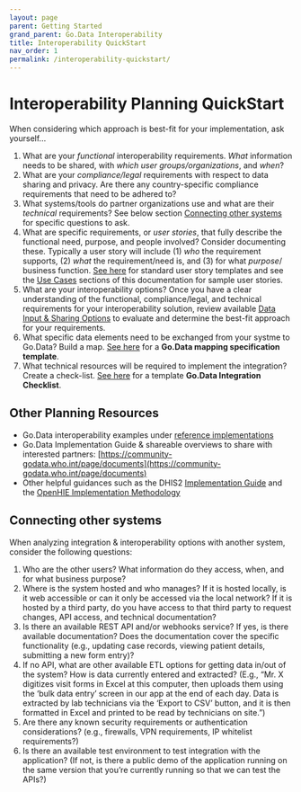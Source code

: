 ```yaml
---
layout: page
parent: Getting Started
grand_parent: Go.Data Interoperability
title: Interoperability QuickStart
nav_order: 1
permalink: /interoperability-quickstart/
---
```


# Interoperability Planning QuickStart
When considering which approach is best-fit for your implementation, ask yourself...

1. What are your _functional_ interoperability requirements. _What_ information needs to be shared, with _which user groups/organizations_, and _when_? 
2. What are your _compliance/legal_ requirements with respect to data sharing and privacy. Are there any country-specific compliance requirements that need to be adhered to? 
3. What systems/tools do partner organizations use and what are their _technical_ requirements? See below section [Connecting other systems](#connecting-other-systems) for specific questions to ask.  
4. What are specific requirements, or _user stories_, that fully describe the functional need, purpose, and people involved? Consider documenting these. Typically a user story will include (1) _who_ the requirement supports, (2) _what_ the requirement/need is, and (3) for what _purpose_/ business function. [See here](https://www.atlassian.com/agile/project-management/user-stories) for standard user story templates and see the [Use Cases](https://worldhealthorganization.github.io/godata/use-cases/) sections of this documentation for sample user stories. 
5. What are your interoperability options? Once you have a clear understanding of the functional, compliance/legal, and technical requirements for your interoperability solution, review available [Data Input & Sharing Options](https://worldhealthorganization.github.io/godata/options/) to evaluate and determine the best-fit approach for your requirements.
6. What specific data elements need to be exchanged from your systme to Go.Data? Build a map. [See here](https://community-godata.who.int/page/documents) for a **Go.Data mapping specification template**.
7. What technical resources will be required to implement the integration? Create a check-list. [See here](https://community-godata.who.int/page/documents) for a template **Go.Data Integration Checklist**. 

## Other Planning Resources
- Go.Data interoperability examples under [reference implementations](https://worldhealthorganization.github.io/godata/interoperability-examples/)
- Go.Data Implementation Guide & shareable overviews to share with interested partners: [https://community-godata.who.int/page/documents](https://community-godata.who.int/page/documents)
- Other helpful guidances such as the DHIS2 [Implementation Guide](https://docs.dhis2.org/2.34/en/dhis2_implementation_guide/integration-concepts.html#implementation-steps-for-successful-data-and-system-integration) and the [OpenHIE Implementation Methodology](https://wiki.ohie.org/display/documents/OpenHIE+Planning+and+Implementation+Guides) 

## Connecting other systems
When analyzing integration & interoperability options with another system, consider the following questions: 
1. Who are the other users? What information do they access, when, and for what business purpose? 
2. Where is the system hosted and who manages? If it is hosted locally, is it web accessible or can it only be accessed via the local network? If it is hosted by a third party, do you have access to that third party to request changes, API access, and technical documentation? 
3. Is there an available REST API and/or webhooks service? If yes, is there available documentation? Does the documentation cover the specific functionality (e.g., updating case records, viewing patient details, submitting a new form entry)?
4. If no API, what are other available ETL options for getting data in/out of the system? How is data currently entered and extracted? (E.g., “Mr. X digitizes visit forms in Excel at this computer, then uploads them using the ‘bulk data entry’ screen in our app at the end of each day. Data is extracted by lab technicians via the ‘Export to CSV’ button, and it is then formatted in Excel and printed to be read by technicians on site.”) 
5. Are there any known security requirements or authentication considerations? (e.g., firewalls, VPN requirements, IP whitelist requirements?)
6. Is there an available test environment to test integration with the application? (If not, is there a public demo of the application running on the same version that you’re currently running so that we can test the APIs?)

